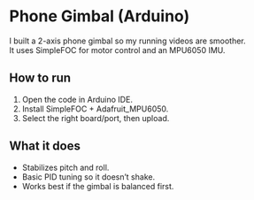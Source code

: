 # Phone Gimbal (Arduino)

I built a 2-axis phone gimbal so my running videos are smoother.  
It uses SimpleFOC for motor control and an MPU6050 IMU.

## How to run
1. Open the code in Arduino IDE.
2. Install SimpleFOC + Adafruit_MPU6050.
3. Select the right board/port, then upload.

## What it does
- Stabilizes pitch and roll.
- Basic PID tuning so it doesn’t shake.
- Works best if the gimbal is balanced first.

